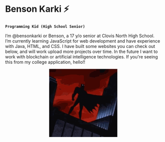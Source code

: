 # Benson Karki ⚡

**`Programming Kid (High School Senior)`**

I’m @bensonkarki or Benson, a 17 y/o senior at Clovis North High School. I’m currently learning JavaScript for web development and have experience with Java, HTML, and CSS. I have built some websites you can check out below, and will work upload more projects over time. In the future I want to work with blockchain or artificial intelligence technologies. If you're seeing this from my college application, hello!!

<p align="center">
  <img src="Gifs/batman.gif" alt="animated" width: 500px;/>
</p>


<!---
bensonkarki/bensonkarki is a ✨ special ✨ repository because its `README.md` (this file) appears on your GitHub profile.
You can click the Preview link to take a look at your changes.
--->
